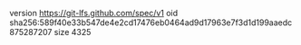 version https://git-lfs.github.com/spec/v1
oid sha256:589f40e33b547de4e2cd17476eb0464ad9d17963e7f3d1d199aaedc875287207
size 4325
